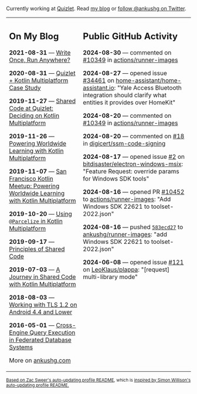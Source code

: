 Currently working at [Quizlet](https://quizlet.com/). Read [my blog](https://ankushg.com/) or [follow @ankushg on Twitter](https://twitter.com/ankushg).

<table><tr><td valign="top" width="40%">

## On My Blog
<!-- blog starts -->
**2021-08-31** — [Write Once, Run Anywhere?](https://ankushg.com/posts/write-once-run-anywhere-increment/)

**2020-08-31** — [Quizlet + Kotlin Multiplatform Case Study](https://ankushg.com/posts/quizlet-kotlin-multiplatform-case-study/)

**2019-11-27** — [Shared Code at Quizlet: Deciding on Kotlin Multiplatform](https://ankushg.com/posts/shared-code-kotlin-multiplatform/)

**2019-11-26** — [Powering Worldwide Learning with Kotlin Multiplatform](https://ankushg.com/speaking/droidcon-sf-2019)

**2019-11-07** — [San Francisco Kotlin Meetup: Powering Worldwide Learning with Kotlin Multiplatform](https://ankushg.com/speaking/sf-kotlin-meetup-2019)

**2019-10-20** — [Using `@Parcelize` in Kotlin Multiplatform](https://ankushg.com/posts/multiplatform-parcelize/)

**2019-09-17** — [Principles of Shared Code](https://ankushg.com/speaking/denver-startup-week-2019)

**2019-07-03** — [A Journey in Shared Code with Kotlin Multiplatform](https://ankushg.com/speaking/droidcon-berlin-2019)

**2018-08-03** — [Working with TLS 1.2 on Android 4.4 and Lower](https://ankushg.com/posts/tls-1.2-on-android/)

**2016-05-01** — [Cross-Engine Query Execution in Federated Database Systems](https://ankushg.com/projects/thesis)
<!-- blog ends -->
More on [ankushg.com](https://ankushg.com/)
</td><td valign="top" width="60%">

## Public GitHub Activity
<!-- githubActivity starts -->
**2024-08-30** — commented on [#10349](https://github.com/actions/runner-images/issues/10349#issuecomment-2322012635) in [actions/runner-images](https://api.github.com/repos/actions/runner-images)

**2024-08-27** — opened issue [#34461](https://github.com/home-assistant/home-assistant.io/issues/34461) on [home-assistant/home-assistant.io](https://api.github.com/repos/home-assistant/home-assistant.io): "Yale Access Bluetooth integration should clarify what entities it provides over HomeKit"

**2024-08-20** — commented on [#10349](https://github.com/actions/runner-images/issues/10349#issuecomment-2299692828) in [actions/runner-images](https://api.github.com/repos/actions/runner-images)

**2024-08-20** — commented on [#18](https://github.com/digicert/ssm-code-signing/issues/18#issuecomment-2299310314) in [digicert/ssm-code-signing](https://api.github.com/repos/digicert/ssm-code-signing)

**2024-08-17** — opened issue [#2](https://github.com/bitdisaster/electron-windows-msix/issues/2) on [bitdisaster/electron-windows-msix](https://api.github.com/repos/bitdisaster/electron-windows-msix): "Feature Request: override params for Windows SDK tools"

**2024-08-16** — opened PR [#10452](https://github.com/actions/runner-images/pull/10452) to [actions/runner-images](https://api.github.com/repos/actions/runner-images): "Add Windows SDK 22621 to toolset-2022.json"

**2024-08-16** — pushed [`583ecd27`](https://github.com/ankushg/runner-images/commit/583ecd272a7e78554bce97da165e504271e7f121) to [ankushg/runner-images](https://api.github.com/repos/ankushg/runner-images): "add Windows SDK 22621 to toolset-2022.json"

**2024-06-08** — opened issue [#121](https://github.com/LeoKlaus/plappa/issues/121) on [LeoKlaus/plappa](https://api.github.com/repos/LeoKlaus/plappa): "[request] multi-library mode"
<!-- githubActivity ends -->
</td></tr></table>

<sub><a href="https://github.com/ZacSweers/ZacSweers">Based on Zac Sweer's auto-updating profile README</a>, which is <a href="https://simonwillison.net/2020/Jul/10/self-updating-profile-readme/">inspired by Simon Willison's auto-updating profile README.</a></sub>